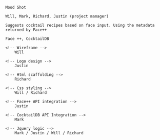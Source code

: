 <!-- Title -->
    Mood Shot

<!-- Team -->
    Will, Mark, Richard, Justin (project manager)

<!-- Project Description -->
    Suggests cocktail recipes based on face input. Using the metadata returned by Face++

<!-- APIs to be used -->
    Face ++, CocktailDB

<!-- Frontend -->
    
    <!-- Wireframe -->
        Will
    
    <!-- Logo design -->
        Justin
    
    <!-- Html scaffolding -->
        Richard

    <!-- Css styling -->
        Will / Richard


<!-- Backend -->

    <!-- Face++ API integration -->
        Justin

    <!-- CocktailDB API Integration -->
        Mark

    <!-- Jquery logic -->
        Mark / Justin / Will / Richard

    

    


